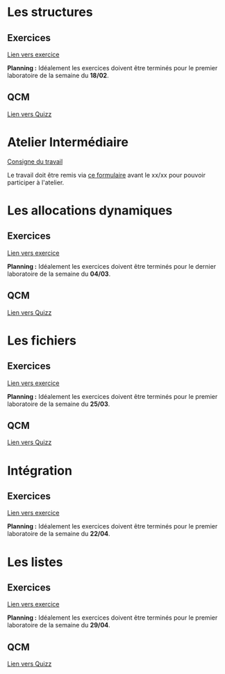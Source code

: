 # Les structures
## Exercices
[Lien vers exercice](https://tech.io/playgrounds/40718/les-structures)

**Planning :** Idéalement les exercices doivent être terminés pour le premier laboratoire de la semaine du **18/02**.

## QCM
[Lien vers Quizz](https://goo.gl/forms/rkhhe9MD8skaLCqE2)

# Atelier Intermédiaire
[Consigne du travail]()

Le travail doit être remis via [ce formulaire](https://goo.gl/forms/qHhvGikjqV3YM02t2) avant le xx/xx pour pouvoir participer à l'atelier.

# Les allocations dynamiques
## Exercices
[Lien vers exercice](https://tech.io/playgrounds/40720/lallocation-dynamique)

**Planning :** Idéalement les exercices doivent être terminés pour le dernier laboratoire de la semaine du **04/03**.

## QCM
[Lien vers Quizz](https://goo.gl/forms/p6AvTCkIq5uORGt33)


# Les fichiers
## Exercices
[Lien vers exercice](https://tech.io/playgrounds/40721/les-fichiers)

**Planning :** Idéalement les exercices doivent être terminés pour le premier laboratoire de la semaine du **25/03**.

## QCM
[Lien vers Quizz](https://goo.gl/forms/lHT2ovjuUMwynPD13)


# Intégration
## Exercices
[Lien vers exercice](https://tech.io/playgrounds/40722/integration)

**Planning :** Idéalement les exercices doivent être terminés pour le premier laboratoire de la semaine du **22/04**.

# Les listes
## Exercices
[Lien vers exercice](https://tech.io/playgrounds/40724/les-listes)

**Planning :** Idéalement les exercices doivent être terminés pour le premier laboratoire de la semaine du **29/04**.

## QCM
[Lien vers Quizz](https://goo.gl/forms/GnRjYTj7P7Pqqhj53)